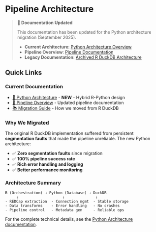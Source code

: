 # Pipeline Architecture

> **📢 Documentation Updated**
>
> This documentation has been updated for the Python architecture migration (September 2025).
>
> - **Current Architecture**: [Python Architecture Overview](python/architecture.md)
> - **Pipeline Overview**: [Pipeline Documentation](pipeline/overview.md)
> - **Legacy Documentation**: [Archived R DuckDB Architecture](archive/pre-python-migration/pipeline-architecture.md)

## Quick Links

### Current Documentation
- [🐍 Python Architecture](python/architecture.md) - **NEW** - Hybrid R-Python design
- [🚀 Pipeline Overview](pipeline/overview.md) - Updated pipeline documentation
- [📚 Migration Guide](guides/migration-guide.md) - How we moved from R DuckDB

### Why We Migrated
The original R DuckDB implementation suffered from persistent **segmentation faults** that made the pipeline unreliable. The new Python architecture:
- ✅ **Zero segmentation faults** since migration
- ✅ **100% pipeline success rate**
- ✅ **Rich error handling and logging**
- ✅ **Better performance monitoring**

### Architecture Summary
```
R (Orchestration) → Python (Database) → DuckDB
     ↓                    ↓              ↓
- REDCap extraction  - Connection mgmt  - Stable storage
- Data transforms    - Error handling   - No crashes
- Pipeline control   - Metadata gen     - Reliable ops
```

For the complete technical details, see the [Python Architecture documentation](python/architecture.md).